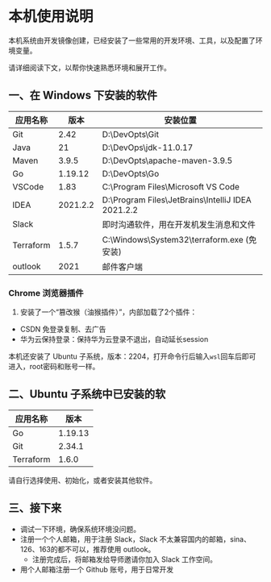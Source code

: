 # 本机使用说明

本机系统由开发镜像创建，已经安装了一些常用的开发环境、工具，以及配置了环境变量。

请详细阅读下文，以帮你快速熟悉环境和展开工作。

## 一、在 Windows 下安装的软件

| 应用名称 | 版本     | 安装位置                                          |
| ---------- | ---------- | --------------------------------------------------- |
| Git      | 2.42     | D:\DevOpts\Git                              |
| Java     | 21  | D:\DevOps\jdk-11.0.17                            |
| Maven    | 3.9.5    | D:\DevOpts\apache-maven-3.9.5                     |
| Go       | 1.19.12   | D:\DevOpts\Go                                     |
| VSCode   | 1.83     | C:\Program Files\Microsoft VS Code                |
| IDEA     | 2021.2.2 | D:\Program Files\JetBrains\IntelliJ IDEA 2021.2.2 |
| Slack    |          | 即时沟通软件，用在开发机发生消息和文件            |
| Terraform  |   1.5.7    | C:\Windows\System32\terraform.exe (免安装) |
| outlook  |   2021    | 邮件客户端 |

### Chrome 浏览器插件
1. 安装了一个“篡改猴（油猴插件）”，内部加载了2个插件：
  - CSDN 免登录复制、去广告
  - 华为云保持登录：保持华为云登录不退出，自动延长session

本机还安装了 Ubuntu 子系统，版本：2204，打开命令行后输入`wsl`回车后即可进入，root密码和账号一样。

## 二、Ubuntu 子系统中已安装的软

| 应用名称 | 版本     |
| ---------- | --------
| Go             |   1.19.13     |
| Git             |   2.34.1  |
| Terraform  |   1.6.0    |

请自行选择使用、初始化，或者安装其他软件。

## 三、接下来

- 调试一下环境，确保系统环境没问题。
- 注册一个个人邮箱，用于注册 Slack，Slack 不太兼容国内的邮箱，sina、126、163的都不可以，推荐使用 outlook。
  - 注册完成后，将邮箱发给导师邀请你加入 Slack 工作空间。
- 用个人邮箱注册一个 Github 账号，用于日常开发
